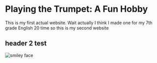 # Playing the Trumpet: A Fun Hobby
This is my first actual website. Wait actually I think I made one for my 7th grade English 20 time so this is my second website
## header 2 test
![smiley face](https://user-images.githubusercontent.com/114511768/192847653-38f59926-ce24-4af6-8ec7-e9caf360ffba.png)
